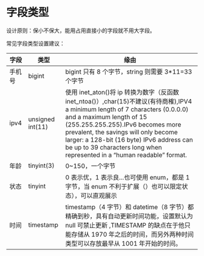 # 字段类型

设计原则：保小不保大，能用占用直接小的字段就不用大字段。

常见字段类型设置建议：

| 字段   | 类型             | 缘由                                                                                                                                                                                                                                                                                                                                                           |
| ------ | ---------------- | -------------------------------------------------------------------------------------------------------------------------------------------------------------------------------------------------------------------------------------------------------------------------------------------------------------------------------------------------------------- |
| 手机号 | bigint           | bigint 只有 8 个字节，string 则需要 3\*11=33 个字节                                                                                                                                                                                                                                                                                                            |
| ipv4   | unsigned int(11) | 使用 inet_aton()将 ip 转换为数字（反函数 inet_ntoa()）,char(15)不建议(有待商榷),IPV4 a minimum length of 7 characters (0.0.0.0) and a maximum length of 15 (255.255.255.255).IPv6 becomes more prevalent, the savings will only become larger: a 128-bit (16 byte) IPv6 address can be up to 39 characters long when represented in a “human readable” format. |
| 年龄   | tinyint(3)       | 0~150，一个字节                                                                                                                                                                                                                                                                                                                                                |
| 状态   | tinyint          | 0 表示优，1 表示良...也可使用 enum，都是 1 字节，当 enum 不利于扩展（）也可以限定状态），可以直观展示                                                                                                                                                                                                                                                          |
| 时间   | timestamp        | timestamp（4 字节）和 datetime（8 字节）都精确到秒，具有自动更新时间功能，设置默认为 null 可禁止更新 ,TIMESTAMP 的缺点在于他只能存储从 1970 年之后的时间，而另外两种时间类型可以存放最早从 1001 年开始的时间。                                                                                                                                                 |
